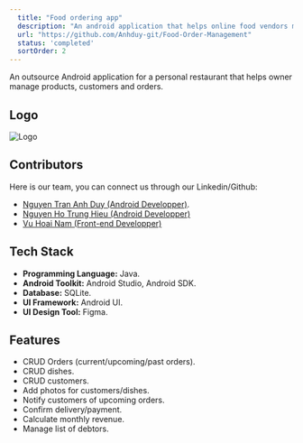 ```yaml
---
  title: "Food ordering app"
  description: "An android application that helps online food vendors manage orders, customers list and menu."
  url: "https://github.com/Anhduy-git/Food-Order-Management"
  status: 'completed'
  sortOrder: 2
---
```


An outsource Android application for a personal restaurant that helps owner manage products, customers and orders.

## Logo

![Logo](https://user-images.githubusercontent.com/84486806/188896672-ce4230b2-82ce-42b5-920a-2ca7c9211bdf.png)

## Contributors

Here is our team, you can connect us through our Linkedin/Github:

- [Nguyen Tran Anh Duy (Android Developper)](https://www.linkedin.com/in/duy-nguyen-tran-anh/).
- [Nguyen Ho Trung Hieu (Android Developper)](https://github.com/nhthieu)
- [Vu Hoai Nam (Front-end Developper)](https://github.com/namhoai1109)

## Tech Stack

- **Programming Language:** Java.
- **Android Toolkit:** Android Studio, Android SDK.
- **Database:** SQLite.
- **UI Framework:** Android UI.
- **UI Design Tool:** Figma.

## Features

- CRUD Orders (current/upcoming/past orders).
- CRUD dishes.
- CRUD customers.
- Add photos for customers/dishes.
- Notify customers of upcoming orders.
- Confirm delivery/payment.
- Calculate monthly revenue.
- Manage list of debtors.